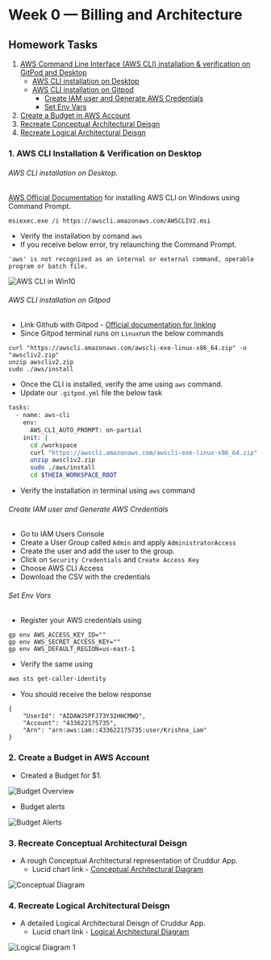 # Week 0 — Billing and Architecture
## Homework Tasks
1. [AWS Command Line Interface (AWS CLI) installation & verification on GitPod and Desktop](#1-aws-cli-installation--verification-on-desktop)
    - [AWS CLI installation on Desktop](#aws-cli-installation-on-desktop)
    - [AWS CLI installation on Gitpod](#aws-cli-installation-on-gitpod)
        - [Create IAM user and Generate AWS Credentials](#create-iam-user-and-generate-aws-credentials)
        - [Set Env Vars](#set-env-vars)
3. [Create a Budget in AWS Account](#2-create-a-budget-in-aws-account)
4. [Recreate Conceptual Architectural Deisgn](#3-recreate-conceptual-architectural-deisgn)
5. [Recreate Logical Architectural Deisgn](#4-recreate-logical-architectural-deisgn)



### 1. AWS CLI Installation & Verification on Desktop 
###### AWS CLI installation on Desktop. 
[AWS Official Documentation](https://docs.aws.amazon.com/cli/latest/userguide/getting-started-install.html) for installing AWS CLI on Windows using Command Prompt.
```
msiexec.exe /i https://awscli.amazonaws.com/AWSCLIV2.msi
```
- Verify the installation by comand `aws`
- If you receive below error, try relaunching the Command Prompt. 

``` 
'aws' is not recognized as an internal or external command, operable program or batch file.
```

![AWS CLI in Win10](https://user-images.githubusercontent.com/40818088/219865329-ca746071-0c9b-47a8-8d2c-d4fae780e76f.PNG)

###### AWS CLI installation on Gitpod

- Link Github with Gitpod - [Official documentation for linking](https://www.gitpod.io/docs/configure/authentication/github) 
- Since Gitpod terminal runs on `Linux`run the below commands

```
curl "https://awscli.amazonaws.com/awscli-exe-linux-x86_64.zip" -o "awscliv2.zip"
unzip awscliv2.zip
sudo ./aws/install
```

- Once the CLI is installed, verify the ame using `aws` command. 
- Update our `.gitpod.yml` file the below task

```sh
tasks:
  - name: aws-cli
    env:
      AWS_CLI_AUTO_PROMPT: on-partial
    init: |
      cd /workspace
      curl "https://awscli.amazonaws.com/awscli-exe-linux-x86_64.zip" -o "awscliv2.zip"
      unzip awscliv2.zip
      sudo ./aws/install
      cd $THEIA_WORKSPACE_ROOT
```
- Verify the installation in terminal using `aws` command 
###### Create IAM user and Generate AWS Credentials
- Go to IAM Users Console
- Create a User Group called `Admin` and apply `AdministratorAccess`
- Create the user and add the user to the group. 
- Click on `Security Credentials` and `Create Access Key`
- Choose AWS CLI Access
- Download the CSV with the credentials

###### Set Env Vars
- Register your AWS credentials using 

```
gp env AWS_ACCESS_KEY_ID=""
gp env AWS_SECRET_ACCESS_KEY=""
gp env AWS_DEFAULT_REGION=us-east-1
``` 
- Verify the same using 
```sh
aws sts get-caller-identity
```
- You should receive the below response

```
{
    "UserId": "AIDAWJ5PFJ73Y32HHCMWQ",
    "Account": "433622175735",
    "Arn": "arn:aws:iam::433622175735:user/Krishna_iam"
}
```

### 2. Create a Budget in AWS Account

- Created a Budget for $1.

![Budget Overview](https://user-images.githubusercontent.com/40818088/219865691-3577831a-bbb7-4fd6-b5f8-f3240cafe683.PNG)

- Budget alerts

![Budget Alerts](https://user-images.githubusercontent.com/40818088/219874656-1f51ea32-4149-417b-bacf-61cc1c6f1652.PNG)

### 3. Recreate Conceptual Architectural Deisgn

- A rough Conceptual Architectural representation of Cruddur App. 
    - Lucid chart link - [Conceptual Architectural Diagram](https://lucid.app/lucidchart/ade1b5c0-f197-4531-af69-595fd108fab4/edit?viewport_loc=-458%2C-456%2C2936%2C1381%2C0_0&invitationId=inv_661ffc19-233b-4456-a625-e1559d3d2140)

![Conceptual Diagram](https://user-images.githubusercontent.com/40818088/219865768-9c0a6ee4-e9cf-496f-88b3-544c72759ba6.PNG)

### 4. Recreate Logical Architectural Deisgn

- A detailed Logical Architectural Deisgn of Cruddur App. 
    - Lucid chart link - [Logical Architectural Diagram](https://lucid.app/lucidchart/ade1b5c0-f197-4531-af69-595fd108fab4/edit?viewport_loc=-1600%2C-621%2C3500%2C1647%2CQqkyQg5f_pXj&invitationId=inv_661ffc19-233b-4456-a625-e1559d3d2140)

![Logical Diagram 1](https://user-images.githubusercontent.com/40818088/219873927-18dbcad0-e74e-4c58-b26a-9f39b303bae5.PNG)




